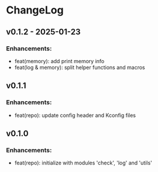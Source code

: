 # ChangeLog

## v0.1.2 - 2025-01-23

### Enhancements:

* feat(memory): add print memory info
* feat(log & memory): split helper functions and macros

## v0.1.1

### Enhancements:

* feat(repo): update config header and Kconfig files

## v0.1.0

### Enhancements:

* feat(repo): initialize with modules 'check', 'log' and 'utils'
